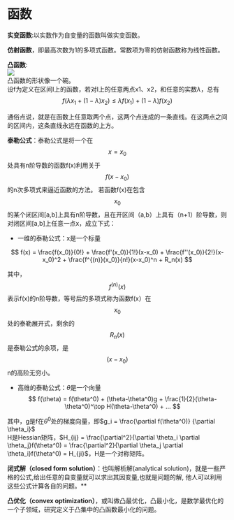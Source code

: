 # 函数

**实变函数**:以实数作为自变量的函数叫做实变函数。 

**仿射函数**，即最高次数为1的多项式函数。常数项为零的仿射函数称为线性函数。

**凸函数**:  
![](https://bkimg.cdn.bcebos.com/pic/0dd7912397dda14415d2ffbebcb7d0a20df486e7?x-bce-process=image/watermark,g_7,image_d2F0ZXIvYmFpa2UxNTA=,xp_5,yp_5)  
凸函数的形状像一个碗。  
设f为定义在区间I上的函数，若对I上的任意两点x1、x2，和任意的实数$\lambda$，总有  
$$
f(\lambda x_1 + (1-\lambda)x_2) \le \lambda f(x_1) + (1-\lambda)f(x_2)
$$

通俗点说，就是在函数上任意取两个点，这两个点连成的一条直线。在这两点之间的区间内，这条直线永远在函数的上方。  

**泰勒公式**：泰勒公式是将一个在$$x=x_0$$处具有n阶导数的函数f(x)利用关于$$f(x-x_0)$$的n次多项式来逼近函数的方法。
若函数f(x)在包含$$x_0$$的某个闭区间[a,b]上具有n阶导数，且在开区间（a,b）上具有（n+1）阶导数，则对闭区间[a,b]上任意一点x，成立下式：  
- 一维的泰勒公式：x是一个标量  

$$
f(x) = \frac{f(x_0)}{0!} + \frac{f'(x_0)}{1!}(x-x_0) + \frac{f''(x_0)}{2!}(x-x_0)^2 + \frac{f^{(n)}(x_0)}{n!}(x-x_0)^n + R_n(x)
$$

其中，$$f^{(n)}(x)$$表示f(x)的n阶导数，等号后的多项式称为函数f(x）在$$x_0$$处的泰勒展开式，剩余的$$R_n(x)$$是泰勒公式的余项，是$$(x-x_0)$$n的高阶无穷小。  
- 高维的泰勒公式：$\theta$是一个向量   
$$
f(\theta) = f(\theta^0) + (\theta-\theta^0)g + \frac{1}{2}(\theta-\theta^0)^\top H(\theta-\theta^0) + ...
$$

其中，g是f在$\theta^0$处的梯度向量，即$g_i = \frac{\partial f(\theta^0)}  {\partial \theta_i}$    
H是Hessian矩阵，$H_{ij} = \frac{\partial^2}{\partial \theta_i \partial \theta_j}f(\theta^0) = \frac{\partial^2}{\partial \theta_j \partial \theta_i}f(\theta^0) = H_{ji}$，H是一个对称矩阵。  

**闭式解（closed form solution）**：也叫解析解(analytical solution)，就是一些严格的公式,给出任意的自变量就可以求出其因变量,也就是问题的解, 他人可以利用这些公式计算各自的问题。**

**凸优化（convex optimization）**，或叫做凸最优化，凸最小化，是数学最优化的一个子领域，研究定义于凸集中的凸函数最小化的问题。